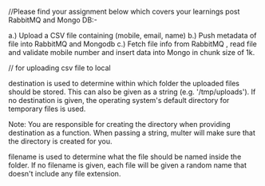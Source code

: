 //Please find your assignment below which covers your learnings post RabbitMQ and Mongo DB:-


a.) Upload a CSV file containing (mobile, email, name)
b.) Push metadata of file into RabbitMQ and Mongodb
c.) Fetch file info from RabbitMQ , read file and validate mobile number and insert data into Mongo in chunk size of 1k.


// for uploading csv file to local

destination is used to determine within which folder the uploaded files should be stored. This can also be given as a string (e.g. '/tmp/uploads'). If no destination is given, the operating system's default directory for temporary files is used.

Note: You are responsible for creating the directory when providing destination as a function. When passing a string, multer will make sure that the directory is created for you.

filename is used to determine what the file should be named inside the folder. If no filename is given, each file will be given a random name that doesn't include any file extension.